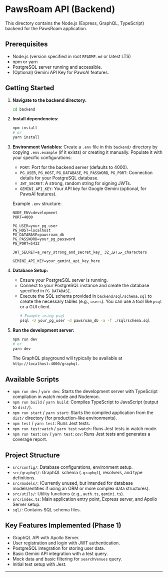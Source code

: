 # PawsRoam API (Backend)

This directory contains the Node.js (Express, GraphQL, TypeScript) backend for the PawsRoam application.

## Prerequisites

- Node.js (version specified in root `README.md` or latest LTS)
- npm or yarn
- PostgreSQL server running and accessible.
- (Optional) Gemini API Key for PawsAI features.

## Getting Started

1.  **Navigate to the backend directory:**
    ```bash
    cd backend
    ```

2.  **Install dependencies:**
    ```bash
    npm install
    # or
    yarn install
    ```

3.  **Environment Variables:**
    Create a `.env` file in this `backend/` directory by copying `.env.example` (if it exists) or creating it manually. Populate it with your specific configurations:
    *   `PORT`: Port for the backend server (defaults to 4000).
    *   `PG_USER`, `PG_HOST`, `PG_DATABASE`, `PG_PASSWORD`, `PG_PORT`: Connection details for your PostgreSQL database.
    *   `JWT_SECRET`: A strong, random string for signing JWTs.
    *   `GEMINI_API_KEY`: Your API key for Google Gemini (optional, for PawsAI features).

    Example `.env` structure:
    ```env
    NODE_ENV=development
    PORT=4000

    PG_USER=your_pg_user
    PG_HOST=localhost
    PG_DATABASE=pawsroam_db
    PG_PASSWORD=your_pg_password
    PG_PORT=5432

    JWT_SECRET=a_very_strong_and_secret_key_ حداقل_32_characters

    GEMINI_API_KEY=your_gemini_api_key_here
    ```

4.  **Database Setup:**
    *   Ensure your PostgreSQL server is running.
    *   Connect to your PostgreSQL instance and create the database specified in `PG_DATABASE`.
    *   Execute the SQL schema provided in `backend/sql/schema.sql` to create the necessary tables (e.g., `users`). You can use a tool like `psql` or a GUI client.
        ```bash
        # Example using psql
        psql -U your_pg_user -d pawsroam_db -a -f ./sql/schema.sql
        ```

5.  **Run the development server:**
    ```bash
    npm run dev
    # or
    yarn dev
    ```
    The GraphQL playground will typically be available at `http://localhost:4000/graphql`.

## Available Scripts

-   `npm run dev` / `yarn dev`: Starts the development server with TypeScript compilation in watch mode and Nodemon.
-   `npm run build` / `yarn build`: Compiles TypeScript to JavaScript (output to `dist/`).
-   `npm run start` / `yarn start`: Starts the compiled application from the `dist/` directory (for production-like environments).
-   `npm test` / `yarn test`: Runs Jest tests.
-   `npm run test:watch` / `yarn test:watch`: Runs Jest tests in watch mode.
-   `npm run test:cov` / `yarn test:cov`: Runs Jest tests and generates a coverage report.


## Project Structure

-   `src/config/`: Database configurations, environment setup.
-   `src/graphql/`: GraphQL schema (`.graphql`), resolvers, and type definitions.
-   `src/models/`: (Currently unused, but intended for database models/entities if using an ORM or more complex data structures).
-   `src/utils/`: Utility functions (e.g., `auth.ts`, `gemini.ts`).
-   `src/index.ts`: Main application entry point, Express server, and Apollo Server setup.
-   `sql/`: Contains SQL schema files.

## Key Features Implemented (Phase 1)

- GraphQL API with Apollo Server.
- User registration and login with JWT authentication.
- PostgreSQL integration for storing user data.
- Basic Gemini API integration with a test query.
- Mock data and basic filtering for `searchVenues` query.
- Initial test setup with Jest.

---
